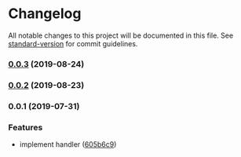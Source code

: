 # Changelog

All notable changes to this project will be documented in this file. See [standard-version](https://github.com/conventional-changelog/standard-version) for commit guidelines.

### [0.0.3](https://github.com/wooddance/acrawler-prometheus/compare/v0.0.2...v0.0.3) (2019-08-24)



### [0.0.2](https://github.com/wooddance/acrawler-prometheus/compare/v0.0.1...v0.0.2) (2019-08-23)



### 0.0.1 (2019-07-31)


### Features

* implement handler ([605b6c9](https://github.com/wooddance/acrawler-prometheus/commit/605b6c9))
